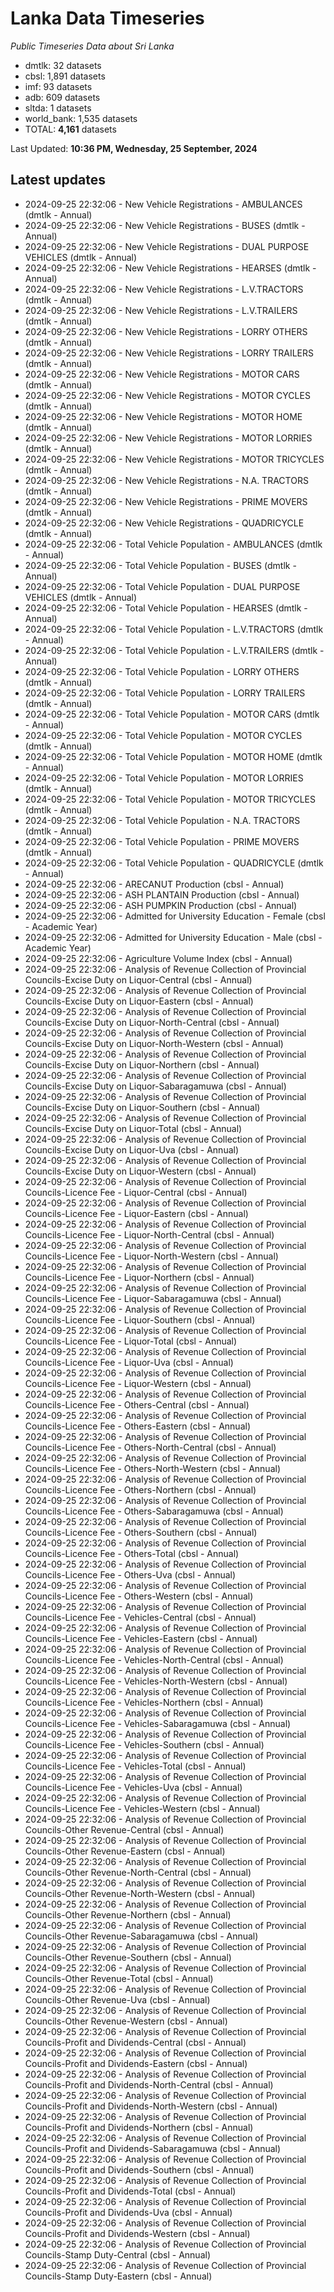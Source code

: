 # Lanka Data Timeseries
*Public Timeseries Data about Sri Lanka*

* dmtlk: 32 datasets
* cbsl: 1,891 datasets
* imf: 93 datasets
* adb: 609 datasets
* sltda: 1 datasets
* world_bank: 1,535 datasets
* TOTAL: **4,161** datasets

Last Updated: **10:36 PM, Wednesday, 25 September, 2024**

## Latest updates

* 2024-09-25 22:32:06 - New Vehicle Registrations - AMBULANCES (dmtlk - Annual)
* 2024-09-25 22:32:06 - New Vehicle Registrations - BUSES (dmtlk - Annual)
* 2024-09-25 22:32:06 - New Vehicle Registrations - DUAL PURPOSE VEHICLES (dmtlk - Annual)
* 2024-09-25 22:32:06 - New Vehicle Registrations - HEARSES (dmtlk - Annual)
* 2024-09-25 22:32:06 - New Vehicle Registrations - L.V.TRACTORS (dmtlk - Annual)
* 2024-09-25 22:32:06 - New Vehicle Registrations - L.V.TRAILERS (dmtlk - Annual)
* 2024-09-25 22:32:06 - New Vehicle Registrations - LORRY OTHERS (dmtlk - Annual)
* 2024-09-25 22:32:06 - New Vehicle Registrations - LORRY TRAILERS (dmtlk - Annual)
* 2024-09-25 22:32:06 - New Vehicle Registrations - MOTOR CARS (dmtlk - Annual)
* 2024-09-25 22:32:06 - New Vehicle Registrations - MOTOR CYCLES (dmtlk - Annual)
* 2024-09-25 22:32:06 - New Vehicle Registrations - MOTOR HOME (dmtlk - Annual)
* 2024-09-25 22:32:06 - New Vehicle Registrations - MOTOR LORRIES (dmtlk - Annual)
* 2024-09-25 22:32:06 - New Vehicle Registrations - MOTOR TRICYCLES (dmtlk - Annual)
* 2024-09-25 22:32:06 - New Vehicle Registrations - N.A. TRACTORS (dmtlk - Annual)
* 2024-09-25 22:32:06 - New Vehicle Registrations - PRIME MOVERS (dmtlk - Annual)
* 2024-09-25 22:32:06 - New Vehicle Registrations - QUADRICYCLE (dmtlk - Annual)
* 2024-09-25 22:32:06 - Total Vehicle Population - AMBULANCES (dmtlk - Annual)
* 2024-09-25 22:32:06 - Total Vehicle Population - BUSES (dmtlk - Annual)
* 2024-09-25 22:32:06 - Total Vehicle Population - DUAL PURPOSE VEHICLES (dmtlk - Annual)
* 2024-09-25 22:32:06 - Total Vehicle Population - HEARSES (dmtlk - Annual)
* 2024-09-25 22:32:06 - Total Vehicle Population - L.V.TRACTORS (dmtlk - Annual)
* 2024-09-25 22:32:06 - Total Vehicle Population - L.V.TRAILERS (dmtlk - Annual)
* 2024-09-25 22:32:06 - Total Vehicle Population - LORRY OTHERS (dmtlk - Annual)
* 2024-09-25 22:32:06 - Total Vehicle Population - LORRY TRAILERS (dmtlk - Annual)
* 2024-09-25 22:32:06 - Total Vehicle Population - MOTOR CARS (dmtlk - Annual)
* 2024-09-25 22:32:06 - Total Vehicle Population - MOTOR CYCLES (dmtlk - Annual)
* 2024-09-25 22:32:06 - Total Vehicle Population - MOTOR HOME (dmtlk - Annual)
* 2024-09-25 22:32:06 - Total Vehicle Population - MOTOR LORRIES (dmtlk - Annual)
* 2024-09-25 22:32:06 - Total Vehicle Population - MOTOR TRICYCLES (dmtlk - Annual)
* 2024-09-25 22:32:06 - Total Vehicle Population - N.A. TRACTORS (dmtlk - Annual)
* 2024-09-25 22:32:06 - Total Vehicle Population - PRIME MOVERS (dmtlk - Annual)
* 2024-09-25 22:32:06 - Total Vehicle Population - QUADRICYCLE (dmtlk - Annual)
* 2024-09-25 22:32:06 - ARECANUT Production (cbsl - Annual)
* 2024-09-25 22:32:06 - ASH PLANTAIN Production (cbsl - Annual)
* 2024-09-25 22:32:06 - ASH PUMPKIN Production (cbsl - Annual)
* 2024-09-25 22:32:06 - Admitted for University Education - Female (cbsl - Academic Year)
* 2024-09-25 22:32:06 - Admitted for University Education - Male (cbsl - Academic Year)
* 2024-09-25 22:32:06 - Agriculture Volume Index (cbsl - Annual)
* 2024-09-25 22:32:06 - Analysis of Revenue Collection of Provincial Councils-Excise Duty on Liquor-Central (cbsl - Annual)
* 2024-09-25 22:32:06 - Analysis of Revenue Collection of Provincial Councils-Excise Duty on Liquor-Eastern (cbsl - Annual)
* 2024-09-25 22:32:06 - Analysis of Revenue Collection of Provincial Councils-Excise Duty on Liquor-North-Central (cbsl - Annual)
* 2024-09-25 22:32:06 - Analysis of Revenue Collection of Provincial Councils-Excise Duty on Liquor-North-Western (cbsl - Annual)
* 2024-09-25 22:32:06 - Analysis of Revenue Collection of Provincial Councils-Excise Duty on Liquor-Northern (cbsl - Annual)
* 2024-09-25 22:32:06 - Analysis of Revenue Collection of Provincial Councils-Excise Duty on Liquor-Sabaragamuwa (cbsl - Annual)
* 2024-09-25 22:32:06 - Analysis of Revenue Collection of Provincial Councils-Excise Duty on Liquor-Southern (cbsl - Annual)
* 2024-09-25 22:32:06 - Analysis of Revenue Collection of Provincial Councils-Excise Duty on Liquor-Total (cbsl - Annual)
* 2024-09-25 22:32:06 - Analysis of Revenue Collection of Provincial Councils-Excise Duty on Liquor-Uva (cbsl - Annual)
* 2024-09-25 22:32:06 - Analysis of Revenue Collection of Provincial Councils-Excise Duty on Liquor-Western (cbsl - Annual)
* 2024-09-25 22:32:06 - Analysis of Revenue Collection of Provincial Councils-Licence Fee - Liquor-Central (cbsl - Annual)
* 2024-09-25 22:32:06 - Analysis of Revenue Collection of Provincial Councils-Licence Fee - Liquor-Eastern (cbsl - Annual)
* 2024-09-25 22:32:06 - Analysis of Revenue Collection of Provincial Councils-Licence Fee - Liquor-North-Central (cbsl - Annual)
* 2024-09-25 22:32:06 - Analysis of Revenue Collection of Provincial Councils-Licence Fee - Liquor-North-Western (cbsl - Annual)
* 2024-09-25 22:32:06 - Analysis of Revenue Collection of Provincial Councils-Licence Fee - Liquor-Northern (cbsl - Annual)
* 2024-09-25 22:32:06 - Analysis of Revenue Collection of Provincial Councils-Licence Fee - Liquor-Sabaragamuwa (cbsl - Annual)
* 2024-09-25 22:32:06 - Analysis of Revenue Collection of Provincial Councils-Licence Fee - Liquor-Southern (cbsl - Annual)
* 2024-09-25 22:32:06 - Analysis of Revenue Collection of Provincial Councils-Licence Fee - Liquor-Total (cbsl - Annual)
* 2024-09-25 22:32:06 - Analysis of Revenue Collection of Provincial Councils-Licence Fee - Liquor-Uva (cbsl - Annual)
* 2024-09-25 22:32:06 - Analysis of Revenue Collection of Provincial Councils-Licence Fee - Liquor-Western (cbsl - Annual)
* 2024-09-25 22:32:06 - Analysis of Revenue Collection of Provincial Councils-Licence Fee - Others-Central (cbsl - Annual)
* 2024-09-25 22:32:06 - Analysis of Revenue Collection of Provincial Councils-Licence Fee - Others-Eastern (cbsl - Annual)
* 2024-09-25 22:32:06 - Analysis of Revenue Collection of Provincial Councils-Licence Fee - Others-North-Central (cbsl - Annual)
* 2024-09-25 22:32:06 - Analysis of Revenue Collection of Provincial Councils-Licence Fee - Others-North-Western (cbsl - Annual)
* 2024-09-25 22:32:06 - Analysis of Revenue Collection of Provincial Councils-Licence Fee - Others-Northern (cbsl - Annual)
* 2024-09-25 22:32:06 - Analysis of Revenue Collection of Provincial Councils-Licence Fee - Others-Sabaragamuwa (cbsl - Annual)
* 2024-09-25 22:32:06 - Analysis of Revenue Collection of Provincial Councils-Licence Fee - Others-Southern (cbsl - Annual)
* 2024-09-25 22:32:06 - Analysis of Revenue Collection of Provincial Councils-Licence Fee - Others-Total (cbsl - Annual)
* 2024-09-25 22:32:06 - Analysis of Revenue Collection of Provincial Councils-Licence Fee - Others-Uva (cbsl - Annual)
* 2024-09-25 22:32:06 - Analysis of Revenue Collection of Provincial Councils-Licence Fee - Others-Western (cbsl - Annual)
* 2024-09-25 22:32:06 - Analysis of Revenue Collection of Provincial Councils-Licence Fee - Vehicles-Central (cbsl - Annual)
* 2024-09-25 22:32:06 - Analysis of Revenue Collection of Provincial Councils-Licence Fee - Vehicles-Eastern (cbsl - Annual)
* 2024-09-25 22:32:06 - Analysis of Revenue Collection of Provincial Councils-Licence Fee - Vehicles-North-Central (cbsl - Annual)
* 2024-09-25 22:32:06 - Analysis of Revenue Collection of Provincial Councils-Licence Fee - Vehicles-North-Western (cbsl - Annual)
* 2024-09-25 22:32:06 - Analysis of Revenue Collection of Provincial Councils-Licence Fee - Vehicles-Northern (cbsl - Annual)
* 2024-09-25 22:32:06 - Analysis of Revenue Collection of Provincial Councils-Licence Fee - Vehicles-Sabaragamuwa (cbsl - Annual)
* 2024-09-25 22:32:06 - Analysis of Revenue Collection of Provincial Councils-Licence Fee - Vehicles-Southern (cbsl - Annual)
* 2024-09-25 22:32:06 - Analysis of Revenue Collection of Provincial Councils-Licence Fee - Vehicles-Total (cbsl - Annual)
* 2024-09-25 22:32:06 - Analysis of Revenue Collection of Provincial Councils-Licence Fee - Vehicles-Uva (cbsl - Annual)
* 2024-09-25 22:32:06 - Analysis of Revenue Collection of Provincial Councils-Licence Fee - Vehicles-Western (cbsl - Annual)
* 2024-09-25 22:32:06 - Analysis of Revenue Collection of Provincial Councils-Other Revenue-Central (cbsl - Annual)
* 2024-09-25 22:32:06 - Analysis of Revenue Collection of Provincial Councils-Other Revenue-Eastern (cbsl - Annual)
* 2024-09-25 22:32:06 - Analysis of Revenue Collection of Provincial Councils-Other Revenue-North-Central (cbsl - Annual)
* 2024-09-25 22:32:06 - Analysis of Revenue Collection of Provincial Councils-Other Revenue-North-Western (cbsl - Annual)
* 2024-09-25 22:32:06 - Analysis of Revenue Collection of Provincial Councils-Other Revenue-Northern (cbsl - Annual)
* 2024-09-25 22:32:06 - Analysis of Revenue Collection of Provincial Councils-Other Revenue-Sabaragamuwa (cbsl - Annual)
* 2024-09-25 22:32:06 - Analysis of Revenue Collection of Provincial Councils-Other Revenue-Southern (cbsl - Annual)
* 2024-09-25 22:32:06 - Analysis of Revenue Collection of Provincial Councils-Other Revenue-Total (cbsl - Annual)
* 2024-09-25 22:32:06 - Analysis of Revenue Collection of Provincial Councils-Other Revenue-Uva (cbsl - Annual)
* 2024-09-25 22:32:06 - Analysis of Revenue Collection of Provincial Councils-Other Revenue-Western (cbsl - Annual)
* 2024-09-25 22:32:06 - Analysis of Revenue Collection of Provincial Councils-Profit and Dividends-Central (cbsl - Annual)
* 2024-09-25 22:32:06 - Analysis of Revenue Collection of Provincial Councils-Profit and Dividends-Eastern (cbsl - Annual)
* 2024-09-25 22:32:06 - Analysis of Revenue Collection of Provincial Councils-Profit and Dividends-North-Central (cbsl - Annual)
* 2024-09-25 22:32:06 - Analysis of Revenue Collection of Provincial Councils-Profit and Dividends-North-Western (cbsl - Annual)
* 2024-09-25 22:32:06 - Analysis of Revenue Collection of Provincial Councils-Profit and Dividends-Northern (cbsl - Annual)
* 2024-09-25 22:32:06 - Analysis of Revenue Collection of Provincial Councils-Profit and Dividends-Sabaragamuwa (cbsl - Annual)
* 2024-09-25 22:32:06 - Analysis of Revenue Collection of Provincial Councils-Profit and Dividends-Southern (cbsl - Annual)
* 2024-09-25 22:32:06 - Analysis of Revenue Collection of Provincial Councils-Profit and Dividends-Total (cbsl - Annual)
* 2024-09-25 22:32:06 - Analysis of Revenue Collection of Provincial Councils-Profit and Dividends-Uva (cbsl - Annual)
* 2024-09-25 22:32:06 - Analysis of Revenue Collection of Provincial Councils-Profit and Dividends-Western (cbsl - Annual)
* 2024-09-25 22:32:06 - Analysis of Revenue Collection of Provincial Councils-Stamp Duty-Central (cbsl - Annual)
* 2024-09-25 22:32:06 - Analysis of Revenue Collection of Provincial Councils-Stamp Duty-Eastern (cbsl - Annual)